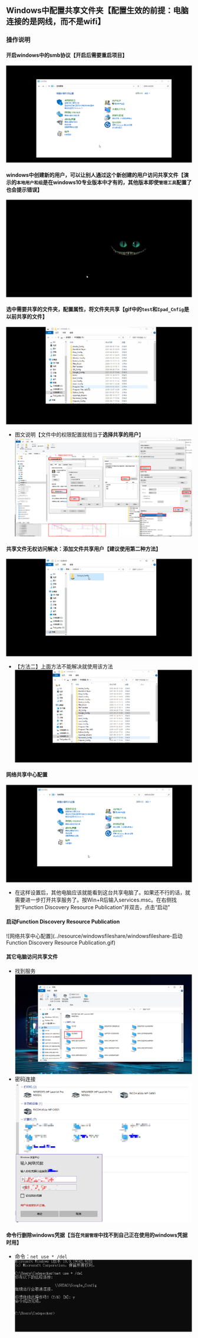 ## Windows中配置共享文件夹【配置生效的前提：电脑连接的是网线，而不是wifi】

### 操作说明
#### 开启windows中的smb协议【开启后需要重启项目】
![windows文件共享配置](../resource/windowsfileshare/windowsfileshare-开启windows中的smb协议.gif)

#### windows中创建新的用户，可以让别人通过这个新创建的用户访问共享文件【演示的`本地用户和组`是在windows10专业版本中才有的，其他版本即使`管理工具`配置了也会提示错误】
![windows文件共享配置](../resource/windowsfileshare/windowsfileshare-windows中创建用户.gif)

#### 选中需要共享的文件夹，配置属性，将文件夹共享【gif中的`test`和`Ipad_Cnfig`是以前共享的文件】
![windows文件共享配置](../resource/windowsfileshare/windowsfileshare-windows共享文件.gif)
* 图文说明【文件中的权限配置就相当于**选择共享的用户**】<br>
    ![windows文件共享配置图片说明](../resource/windowsfileshare/windowsfileshare-windows文件共享配置图片说明.png)
  
#### 共享文件无权访问解决：添加文件共享用户【建议使用第二种方法】
![共享文件无权访问解决](../resource/windowsfileshare/windowsfileshare-共享文件无权访问解决.gif)
* 【方法二】上面方法不能解决就使用该方法
  ![特定人员共享](../resource/windowsfileshare/windowsfileshare-特定人员共享.gif)

#### 网络共享中心配置
![网络共享中心配置](../resource/windowsfileshare/windowsfileshare-网络共享中心配置.gif)
* 在这样设置后，其他电脑应该就能看到这台共享电脑了。如果还不行的话，就需要进一步打开共享服务了。按Win+R后输入services.msc。在右侧找到“Function Discovery Resource Publication”并双击，点击“启动”

#### 启动Function Discovery Resource Publication
![网络共享中心配置](../resource/windowsfileshare/windowsfileshare-启动Function Discovery Resource Publication.gif)

#### 其它电脑访问共享文件
* 找到服务
![其它电脑访问共享文件](../resource/windowsfileshare/windowsfileshare-其它电脑访问共享文件.png)
* 密码连接
![密码连接](../resource/windowsfileshare/windowsfileshare-密码连接.png)

#### 命令行删除windows凭据【当在`凭据管理`中找不到自己正在使用的windows凭据时用】
* 命令：`net use * /del`<br>
  ![删除windows凭据](../resource/windowsfileshare/windowsfileshare-删除windows凭据.png)



